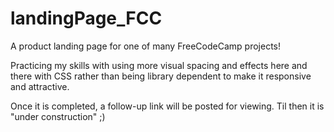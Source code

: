 # landingPage_FCC

A product landing page for one of many FreeCodeCamp projects!

Practicing my skills with using more visual spacing and effects here and there with CSS rather than being library dependent to make it responsive and attractive.

Once it is completed, a follow-up link will be posted for viewing. Til then it is "under construction" ;)
